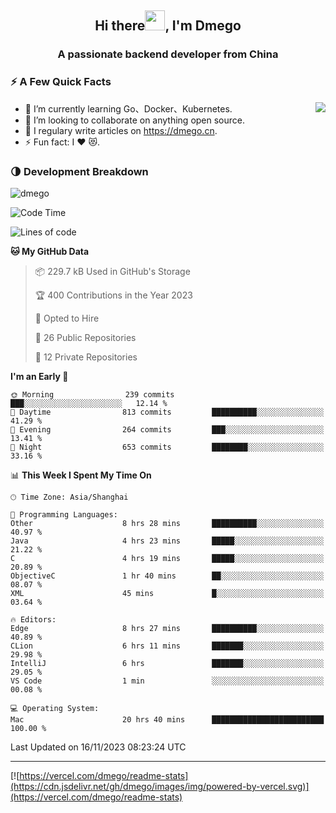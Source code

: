 <h2 align="center">Hi there<img src="https://cdn.jsdelivr.net/gh/dmego/images/img/Hi.gif" height="32" />, I'm Dmego </h2>
<h3 align="center">A passionate backend developer from China</h3>

### ⚡️ A Few Quick Facts

<img align="right" src="https://readme-stats-dmego.vercel.app/api?username=dmego&show_icons=true&icon_color=1573B3&hide_title=true&text_color=718096&bg_color=00000000&hide_border=true"/>

<ul>
    <li> 🌱 I’m currently learning Go、Docker、Kubernetes.</li>
    <li> 👯 I’m looking to collaborate on anything open source.</li>
    <li> 📝 I regulary write articles on <a href="https://dmego.cn">https://dmego.cn</a>.</li>
    <li> ⚡ Fun fact: I ❤️ 😻.</li>
</ul>

### 🌗 Development Breakdown

<img src="https://komarev.com/ghpvc/?username=dmego" alt="dmego" />

<!--START_SECTION:waka-->
![Code Time](http://img.shields.io/badge/Code%20Time-2%2C369%20hrs%2011%20mins-blue)

![Lines of code](https://img.shields.io/badge/From%20Hello%20World%20I%27ve%20Written-680.9%20thousand%20lines%20of%20code-blue)

**🐱 My GitHub Data** 

> 📦 229.7 kB Used in GitHub's Storage 
 > 
> 🏆 400 Contributions in the Year 2023
 > 
> 💼 Opted to Hire
 > 
> 📜 26 Public Repositories 
 > 
> 🔑 12 Private Repositories 
 > 
**I'm an Early 🐤** 

```text
🌞 Morning                239 commits         ███░░░░░░░░░░░░░░░░░░░░░░   12.14 % 
🌆 Daytime                813 commits         ██████████░░░░░░░░░░░░░░░   41.29 % 
🌃 Evening                264 commits         ███░░░░░░░░░░░░░░░░░░░░░░   13.41 % 
🌙 Night                  653 commits         ████████░░░░░░░░░░░░░░░░░   33.16 % 
```


📊 **This Week I Spent My Time On** 

```text
🕑︎ Time Zone: Asia/Shanghai

💬 Programming Languages: 
Other                    8 hrs 28 mins       ██████████░░░░░░░░░░░░░░░   40.97 % 
Java                     4 hrs 23 mins       █████░░░░░░░░░░░░░░░░░░░░   21.22 % 
C                        4 hrs 19 mins       █████░░░░░░░░░░░░░░░░░░░░   20.89 % 
ObjectiveC               1 hr 40 mins        ██░░░░░░░░░░░░░░░░░░░░░░░   08.07 % 
XML                      45 mins             █░░░░░░░░░░░░░░░░░░░░░░░░   03.64 % 

🔥 Editors: 
Edge                     8 hrs 27 mins       ██████████░░░░░░░░░░░░░░░   40.89 % 
CLion                    6 hrs 11 mins       ███████░░░░░░░░░░░░░░░░░░   29.98 % 
IntelliJ                 6 hrs               ███████░░░░░░░░░░░░░░░░░░   29.05 % 
VS Code                  1 min               ░░░░░░░░░░░░░░░░░░░░░░░░░   00.08 % 

💻 Operating System: 
Mac                      20 hrs 40 mins      █████████████████████████   100.00 % 
```


 Last Updated on 16/11/2023 08:23:24 UTC
<!--END_SECTION:waka-->

---

[![https://vercel.com/dmego/readme-stats](https://cdn.jsdelivr.net/gh/dmego/images/img/powered-by-vercel.svg)](https://vercel.com/dmego/readme-stats)

